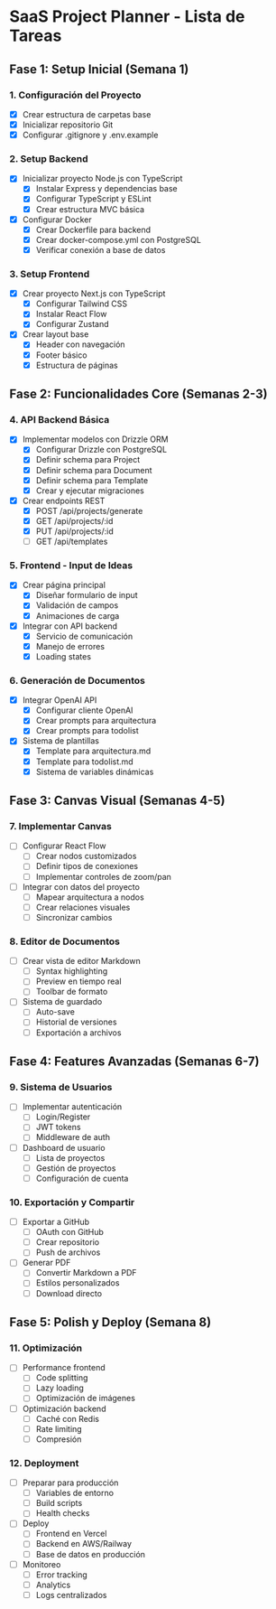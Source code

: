 # SaaS Project Planner - Lista de Tareas

## Fase 1: Setup Inicial (Semana 1)

### 1. Configuración del Proyecto
- [x] Crear estructura de carpetas base
- [x] Inicializar repositorio Git
- [x] Configurar .gitignore y .env.example

### 2. Setup Backend
- [x] Inicializar proyecto Node.js con TypeScript
  - [x] Instalar Express y dependencias base
  - [x] Configurar TypeScript y ESLint
  - [x] Crear estructura MVC básica
- [x] Configurar Docker
  - [x] Crear Dockerfile para backend
  - [x] Crear docker-compose.yml con PostgreSQL
  - [x] Verificar conexión a base de datos

### 3. Setup Frontend
- [x] Crear proyecto Next.js con TypeScript
  - [x] Configurar Tailwind CSS
  - [x] Instalar React Flow
  - [x] Configurar Zustand
- [x] Crear layout base
  - [x] Header con navegación
  - [x] Footer básico
  - [x] Estructura de páginas

## Fase 2: Funcionalidades Core (Semanas 2-3)

### 4. API Backend Básica
- [x] Implementar modelos con Drizzle ORM
  - [x] Configurar Drizzle con PostgreSQL
  - [x] Definir schema para Project
  - [x] Definir schema para Document
  - [x] Definir schema para Template
  - [x] Crear y ejecutar migraciones
- [x] Crear endpoints REST
  - [x] POST /api/projects/generate
  - [x] GET /api/projects/:id
  - [x] PUT /api/projects/:id
  - [ ] GET /api/templates

### 5. Frontend - Input de Ideas
- [x] Crear página principal
  - [x] Diseñar formulario de input
  - [x] Validación de campos
  - [x] Animaciones de carga
- [x] Integrar con API backend
  - [x] Servicio de comunicación
  - [x] Manejo de errores
  - [x] Loading states

### 6. Generación de Documentos
- [x] Integrar OpenAI API
  - [x] Configurar cliente OpenAI
  - [x] Crear prompts para arquitectura
  - [x] Crear prompts para todolist
- [x] Sistema de plantillas
  - [x] Template para arquitectura.md
  - [x] Template para todolist.md
  - [x] Sistema de variables dinámicas

## Fase 3: Canvas Visual (Semanas 4-5)

### 7. Implementar Canvas
- [ ] Configurar React Flow
  - [ ] Crear nodos customizados
  - [ ] Definir tipos de conexiones
  - [ ] Implementar controles de zoom/pan
- [ ] Integrar con datos del proyecto
  - [ ] Mapear arquitectura a nodos
  - [ ] Crear relaciones visuales
  - [ ] Sincronizar cambios

### 8. Editor de Documentos
- [ ] Crear vista de editor Markdown
  - [ ] Syntax highlighting
  - [ ] Preview en tiempo real
  - [ ] Toolbar de formato
- [ ] Sistema de guardado
  - [ ] Auto-save
  - [ ] Historial de versiones
  - [ ] Exportación a archivos

## Fase 4: Features Avanzadas (Semanas 6-7)

### 9. Sistema de Usuarios
- [ ] Implementar autenticación
  - [ ] Login/Register
  - [ ] JWT tokens
  - [ ] Middleware de auth
- [ ] Dashboard de usuario
  - [ ] Lista de proyectos
  - [ ] Gestión de proyectos
  - [ ] Configuración de cuenta

### 10. Exportación y Compartir
- [ ] Exportar a GitHub
  - [ ] OAuth con GitHub
  - [ ] Crear repositorio
  - [ ] Push de archivos
- [ ] Generar PDF
  - [ ] Convertir Markdown a PDF
  - [ ] Estilos personalizados
  - [ ] Download directo

## Fase 5: Polish y Deploy (Semana 8)

### 11. Optimización
- [ ] Performance frontend
  - [ ] Code splitting
  - [ ] Lazy loading
  - [ ] Optimización de imágenes
- [ ] Optimización backend
  - [ ] Caché con Redis
  - [ ] Rate limiting
  - [ ] Compresión

### 12. Deployment
- [ ] Preparar para producción
  - [ ] Variables de entorno
  - [ ] Build scripts
  - [ ] Health checks
- [ ] Deploy
  - [ ] Frontend en Vercel
  - [ ] Backend en AWS/Railway
  - [ ] Base de datos en producción
- [ ] Monitoreo
  - [ ] Error tracking
  - [ ] Analytics
  - [ ] Logs centralizados